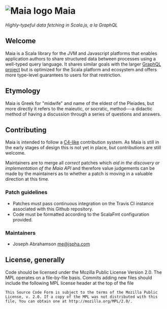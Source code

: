 
# ![Maia logo](../master/docs/logos/maia-40x40.png?raw=true) Maia

*Highly-typeful data fetching in Scala.js, a la GraphQL*

## Welcome

Maia is a Scala library for the JVM and Javascript platforms that enables
application authors to share structured data between processes using a
well-typed query language. It shares similar goals with the larger [GraphQL
project](http://graphql.org/) but is optimized for the Scala platform and
ecosystem and offers more type-level guarantees to users for that restriction.

## Etymology

Maia is Greek for "midwife" and name of the eldest of the Pleiades, but more
directly it refers to the maieutic, or socratic, method---a didactic method of
having a discussion through a series of questions and answers.

## Contributing

Maia is intended to follow a [C4-like](https://rfc.zeromq.org/spec:42/C4/)
contribution system. As Maia is still in the early stages of design this is not
yet in place, but contributions are still welcome.

Maintainers are to merge all _correct_ patches which _aid in the discovery or
implementation of the Maia API_ and therefore value judgements can be made by
the maintainers as to whether a patch is moving in a valuable direction at this
time.

### Patch guidelines

- Patches must pass continuous integration on the Travis CI instance associated
  with this Github repository.
- Code must be formatted according to the ScalaFmt configuration provided.

### Maintainers

- Joseph Abrahamson <me@jspha.com>

## License, generally

Code should be licensed under the Mozilla Public License Version 2.0.  The MPL
operates on a file-by-file basis. Commits adding new files should include the
following MPL license header at the top of the file

    This Source Code Form is subject to the terms of the Mozilla Public
    License, v. 2.0. If a copy of the MPL was not distributed with this
    file, You can obtain one at http://mozilla.org/MPL/2.0/.

